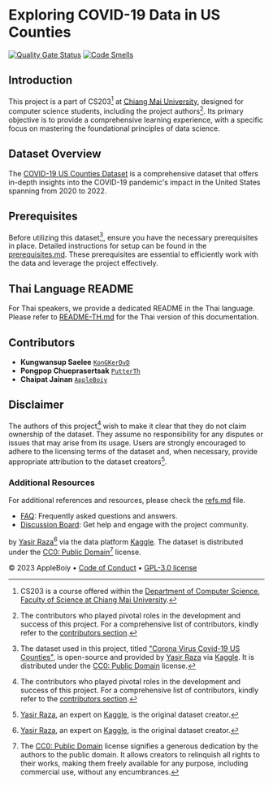 # Exploring COVID-19 Data in US Counties

[![Quality Gate Status](https://sonarcloud.io/api/project_badges/measure?project=AppleBoiy_Covid-19US-CS203&metric=alert_status)](https://sonarcloud.io/summary/new_code?id=AppleBoiy_Covid-19US-CS203) [![Code Smells](https://sonarcloud.io/api/project_badges/measure?project=AppleBoiy_Covid-19US-CS203&metric=code_smells)](https://sonarcloud.io/summary/new_code?id=AppleBoiy_Covid-19US-CS203)

[//]: # (![The ranking of US counties &#40;sorted by total confirmed cases&#41; from 2020 to 2022]&#40;../resource/etc/sort_by_total_confirm.png&#41;)
[//]: # (> The graph above shows the ranking of US counties &#40;sorted by total confirmed cases&#41; from 2020 to 2022.)

## Introduction

This project is a part of CS203[^1] at [Chiang Mai University][CMU url],
designed for computer science students, including the project authors[^2].
Its primary objective is to provide a comprehensive learning experience,
with a specific focus on mastering the foundational principles of data science.

## Dataset Overview

The [COVID-19 US Counties Dataset][Dataset url] is a comprehensive dataset
that offers in-depth insights into the COVID-19 pandemic's impact in the United States spanning from 2020 to 2022.

## Prerequisites

Before utilizing this dataset[^3], ensure you have the necessary prerequisites in place.
Detailed instructions for setup can be found in the [prerequisites.md](docs/prerequisites.md).
These prerequisites are essential to efficiently work with the data and leverage the project effectively.

## Thai Language README

For Thai speakers, we provide a dedicated README in the Thai language. Please refer to [README-TH.md](README-TH.md) for the Thai version of this documentation.

## Contributors

- **Kungwansup Saelee** [`KonGKerDvD`](https://github.com/KonGKerDvD)
- **Pongpop Chueprasertsak** [`PutterTh`](https://github.com/PutterTh)
- **Chaipat Jainan** [`AppleBoiy`](https://github.com/AppleBoiy)

## Disclaimer

The authors of this project[^2] wish to make it clear that they do not claim ownership of the dataset.
They assume no responsibility for any disputes or issues that may arise from its usage.
Users are strongly encouraged to adhere to the licensing terms of the dataset and,
when necessary, provide appropriate attribution to the dataset creators[^4].

### Additional Resources

For additional references and resources, please check the [refs.md](docs/refs.md) file.

- [FAQ](docs/FAQ.md): Frequently asked questions and answers.
- [Discussion Board](https://github.com/AppleBoiy/Covid-19US-CS203/discussions): Get help and engage with the project community.

[^1]: CS203 is a course offered within the [Department of Computer Science, Faculty of Science at Chiang Mai University][CSCMU url].
[^2]: The contributors who played pivotal roles in the development and success of this project. For a comprehensive list of contributors,
kindly refer to the [contributors section](#contributors).
[^3]: The dataset used in this project, titled ["Corona Virus Covid-19 US Counties"][Dataset url],
is open-source and provided by [Yasir Raza][Yasir Kaggle][^4] via [Kaggle][Kaggle].
It is distributed under the [CC0: Public Domain][CC0: Public Domain][^6] license.

by [Yasir Raza][Yasir Kaggle][^4] via the data platform [Kaggle][Kaggle]. The dataset is distributed under the [CC0: Public Domain][CC0: Public Domain][^6] license.
[^4]: [Yasir Raza][Yasir Kaggle], an expert on [Kaggle][Kaggle][^5], is the original dataset creator.
[^5]: [Kaggle][Kaggle] is a data science competition platform and online community of data scientists and machine learning practitioners
under [Google LLC](https://en.wikipedia.org/wiki/Google).
[^6]: The [CC0: Public Domain][CC0: Public Domain] license signifies a generous dedication by the authors to the public domain.
It allows creators to relinquish all rights to their works, making them freely available for any purpose, including commercial use,
without any encumbrances.

&copy; 2023 AppleBoiy &bull; [Code of Conduct](CODE_OF_CONDUCT.md) &bull; [GPL-3.0 license](../LICENSE)

[Yasir Kaggle]: https://www.kaggle.com/yasirabdaali
[Kaggle]: https://www.kaggle.com
[CC0: Public Domain]: https://creativecommons.org/publicdomain/zero/1.0/
[Dataset url]: https://www.kaggle.com/yasirabdaali/corona-virus-covid19-us-counties
[CSCMU url]: https://www.cs.science.cmu.ac.th/en/
[CMU url]: https://www.cmu.ac.th/en/
